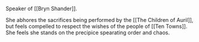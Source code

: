 Speaker of [[Bryn Shander]].

She abhores the sacrifices being performed by the [[The Children of Auril]], but feels compelled to respect the wishes of the people of [[Ten Towns]]. She feels she stands on the precipice spearating order and chaos.